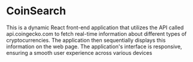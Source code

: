 # CoinSearch
This is a dynamic React front-end application that utilizes the API called api.coingecko.com to fetch real-time information about different types of cryptocurrencies. The application then sequentially displays this information on the web page. The application's interface is responsive, ensuring a smooth user experience across various devices
